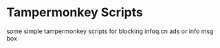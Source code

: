 # Tampermonkey Scripts

some simple tampermonkey scripts for blocking infoq.cn ads or info msg box

